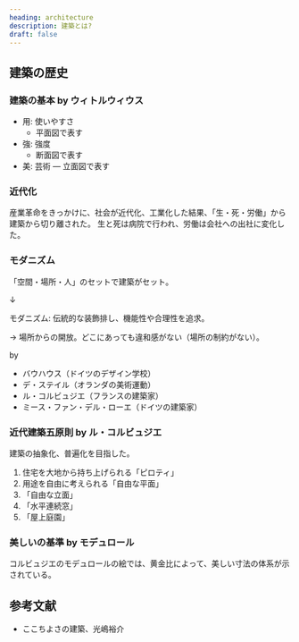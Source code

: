 ```yaml
---
heading: architecture
description: 建築とは?
draft: false
---
```


## 建築の歴史

### 建築の基本 by ウィトルウィウス

- 用: 使いやすさ
  - 平面図で表す
- 強: 強度
  - 断面図で表す
- 美: 芸術
  ― 立面図で表す

### 近代化

産業革命をきっかけに、社会が近代化、工業化した結果、「生・死・労働」から建築から切り離された。
生と死は病院で行われ、労働は会社への出社に変化した。

### モダニズム

「空間・場所・人」のセットで建築がセット。

↓

モダニズム: 伝統的な装飾排し、機能性や合理性を追求。

→ 場所からの開放。どこにあっても違和感がない（場所の制約がない）。

by

- バウハウス（ドイツのデザイン学校）
- デ・ステイル（オランダの美術運動）
- ル・コルビュジエ（フランスの建築家）
- ミース・ファン・デル・ローエ（ドイツの建築家）

### 近代建築五原則 by ル・コルビュジエ

建築の抽象化、普遍化を目指した。

1. 住宅を大地から持ち上げられる「ピロティ」
2. 用途を自由に考えられる「自由な平面」
3. 「自由な立面」
4. 「水平連続窓」
5. 「屋上庭園」

### 美しいの基準 by モデュロール

コルビュジエのモデュロールの絵では、黄金比によって、美しい寸法の体系が示されている。

## 参考文献

- ここちよさの建築、光嶋裕介
